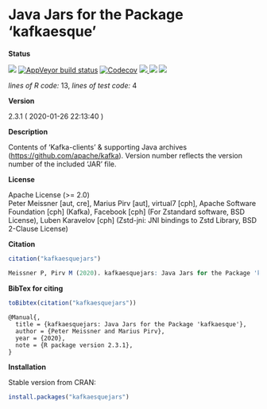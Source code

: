
<!-- README.md is generated from README.Rmd. Please edit that file -->

<!-- -->

<!-- FILL OUT OPTIONS !!! -->

<!-- -->

<!-- -->

<!-- -->

# Java Jars for the Package ‘kafkaesque’

**Status**

<a href="https://travis-ci.org/petermeissner/kafkaesquejars"><img src="https://api.travis-ci.org/petermeissner/kafkaesquejars.svg?branch=master"><a/>
[![AppVeyor build
status](https://ci.appveyor.com/api/projects/status/github/petermeissner/kafkaesquejars?branch=master&svg=true)](https://ci.appveyor.com/project/petermeissner/kafkaesquejars)
<a href="https://codecov.io/gh/petermeissner/kafkaesquejars"><img src="https://codecov.io/gh/petermeissner/kafkaesquejars/branch/master/graph/badge.svg" alt="Codecov" /></a>
<a href="https://cran.r-project.org/package=kafkaesquejars">
<img src="http://www.r-pkg.org/badges/version/kafkaesquejars"> </a>
<img src="http://cranlogs.r-pkg.org/badges/grand-total/kafkaesquejars">
<img src="http://cranlogs.r-pkg.org/badges/kafkaesquejars">

*lines of R code:* 13, *lines of test code:* 4

**Version**

2.3.1 ( 2020-01-26 22:13:40 )

**Description**

Contents of ‘Kafka-clients’ & supporting Java archives
(<https://github.com/apache/kafka>). Version number reflects the version
number of the included ‘JAR’ file.

**License**

Apache License (\>= 2.0) <br>Peter Meissner \[aut, cre\], Marius Pirv
\[aut\], virtual7 \[cph\], Apache Software Foundation \[cph\] (Kafka),
Facebook \[cph\] (For Zstandard software, BSD License), Luben Karavelov
\[cph\] (Zstd-jni: JNI bindings to Zstd Library, BSD 2-Clause License)

**Citation**

``` r
citation("kafkaesquejars")
```

``` r
Meissner P, Pirv M (2020). kafkaesquejars: Java Jars for the Package 'kafkaesque'. R package version 2.3.1.
```

**BibTex for citing**

``` r
toBibtex(citation("kafkaesquejars"))
```

    @Manual{,
      title = {kafkaesquejars: Java Jars for the Package 'kafkaesque'},
      author = {Peter Meissner and Marius Pirv},
      year = {2020},
      note = {R package version 2.3.1},
    }

**Installation**

Stable version from CRAN:

``` r
install.packages("kafkaesquejars")
```

<!-- Latest development version from Github: -->

<!-- ```{r, eval=FALSE} -->

<!-- devtools::install_github("user_name/repo_name") -->

<!-- ``` -->
